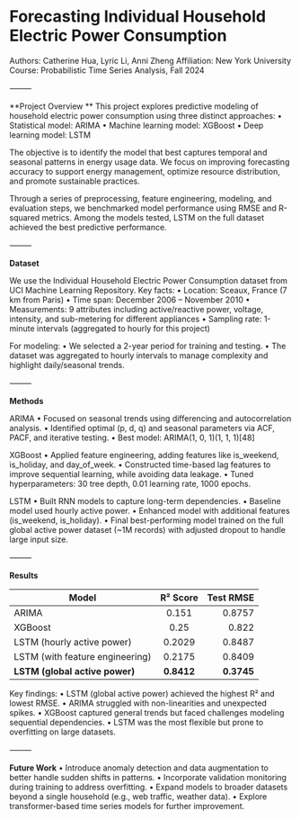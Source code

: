 # Forecasting Individual Household Electric Power Consumption

Authors: Catherine Hua, Lyric Li, Anni Zheng
Affiliation: New York University
Course: Probabilistic Time Series Analysis, Fall 2024


⸻

**Project Overview
**
This project explores predictive modeling of household electric power consumption using three distinct approaches:
	•	Statistical model: ARIMA
	•	Machine learning model: XGBoost
	•	Deep learning model: LSTM

The objective is to identify the model that best captures temporal and seasonal patterns in energy usage data. We focus on improving forecasting accuracy to support energy management, optimize resource distribution, and promote sustainable practices.

Through a series of preprocessing, feature engineering, modeling, and evaluation steps, we benchmarked model performance using RMSE and R-squared metrics. Among the models tested, LSTM on the full dataset achieved the best predictive performance.

⸻

**Dataset**

We use the Individual Household Electric Power Consumption dataset from UCI Machine Learning Repository.
Key facts:
	•	Location: Sceaux, France (7 km from Paris)
	•	Time span: December 2006 – November 2010
	•	Measurements: 9 attributes including active/reactive power, voltage, intensity, and sub-metering for different appliances
	•	Sampling rate: 1-minute intervals (aggregated to hourly for this project)

For modeling:
	•	We selected a 2-year period for training and testing.
	•	The dataset was aggregated to hourly intervals to manage complexity and highlight daily/seasonal trends.

⸻

**Methods**

ARIMA
	•	Focused on seasonal trends using differencing and autocorrelation analysis.
	•	Identified optimal (p, d, q) and seasonal parameters via ACF, PACF, and iterative testing.
	•	Best model: ARIMA(1, 0, 1)(1, 1, 1)[48]

XGBoost
	•	Applied feature engineering, adding features like is_weekend, is_holiday, and day_of_week.
	•	Constructed time-based lag features to improve sequential learning, while avoiding data leakage.
	•	Tuned hyperparameters: 30 tree depth, 0.01 learning rate, 1000 epochs.

LSTM
	•	Built RNN models to capture long-term dependencies.
	•	Baseline model used hourly active power.
	•	Enhanced model with additional features (is_weekend, is_holiday).
	•	Final best-performing model trained on the full global active power dataset (~1M records) with adjusted dropout to handle large input size.
 
⸻

**Results**

| Model                        | R² Score | Test RMSE |
|-------------------------------|:--------:|----------:|
| ARIMA                         | 0.151    | 0.8757    |
| XGBoost                       | 0.25     | 0.822     |
| LSTM (hourly active power)     | 0.2029   | 0.8487    |
| LSTM (with feature engineering)| 0.2175   | 0.8409    |
| **LSTM (global active power)** | **0.8412** | **0.3745** |


Key findings:
	•	LSTM (global active power) achieved the highest R² and lowest RMSE.
	•	ARIMA struggled with non-linearities and unexpected spikes.
	•	XGBoost captured general trends but faced challenges modeling sequential dependencies.
	•	LSTM was the most flexible but prone to overfitting on large datasets.

⸻

**Future Work**
	•	Introduce anomaly detection and data augmentation to better handle sudden shifts in patterns.
	•	Incorporate validation monitoring during training to address overfitting.
	•	Expand models to broader datasets beyond a single household (e.g., web traffic, weather data).
	•	Explore transformer-based time series models for further improvement.

